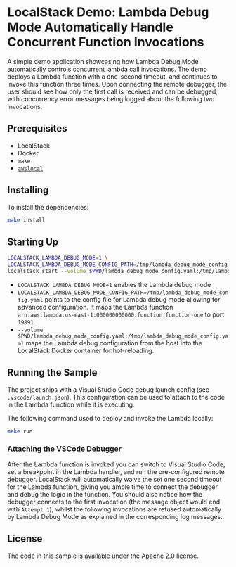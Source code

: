 # LocalStack Demo: Lambda Debug Mode Automatically Handle Concurrent Function Invocations

A simple demo application showcasing how Lambda Debug Mode automatically controls concurrent lambda call invocations.
The demo deploys a Lambda function with a one-second timeout, and continues to invoke this function
three times. Upon connecting the remote debugger, the user should see how only the first call is received and can be
debugged, with concurrency error messages being logged about the following two invocations.

## Prerequisites

* LocalStack
* Docker
* `make`
* [`awslocal`](https://github.com/localstack/awscli-local)

## Installing

To install the dependencies:

```sh
make install
```

## Starting Up

```sh
LOCALSTACK_LAMBDA_DEBUG_MODE=1 \
LOCALSTACK_LAMBDA_DEBUG_MODE_CONFIG_PATH=/tmp/lambda_debug_mode_config.yaml \
localstack start --volume $PWD/lambda_debug_mode_config.yaml:/tmp/lambda_debug_mode_config.yaml
```

* `LOCALSTACK_LAMBDA_DEBUG_MODE=1` enables the Lambda debug mode
* `LOCALSTACK_LAMBDA_DEBUG_MODE_CONFIG_PATH=/tmp/lambda_debug_mode_config.yaml` points to the config file for Lambda debug mode allowing for advanced configuration. It maps the Lambda function `arn:aws:lambda:us-east-1:000000000000:function:function-one` to port `19891`.
* `--volume $PWD/lambda_debug_mode_config.yaml:/tmp/lambda_debug_mode_config.yaml` maps the Lambda debug configuration from the host into the LocalStack Docker container for hot-reloading.

## Running the Sample

The project ships with a Visual Studio Code debug launch config (see `.vscode/launch.json`). This configuration can be used to attach to the code in the Lambda function while it is executing.

The following command used to deploy and invoke the Lambda locally:

```sh
make run
```

### Attaching the VSCode Debugger

After the Lambda function is invoked you can switch to Visual Studio Code, set a breakpoint in the Lambda handler, and run the pre-configured remote debugger.
LocalStack will automatically waive the set one second timeout for the Lambda function, giving you ample time to connect the debugger and debug the logic in the function.
You should also notice how the debugger connects to the first invocation (the message object would end with `Attempt 1`), whilst the following invocations
are refused automatically by Lambda Debug Mode as explained in the corresponding log messages.

## License

The code in this sample is available under the Apache 2.0 license.
